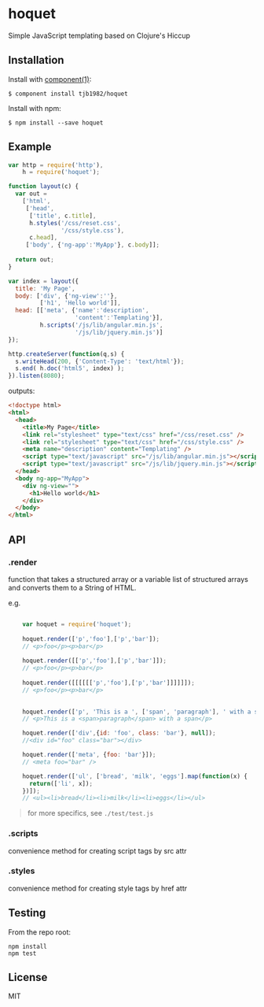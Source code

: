 
# hoquet

  Simple JavaScript templating based on Clojure's Hiccup


## Installation

Install with [component(1)](http://component.io):

    $ component install tjb1982/hoquet

Install with npm:

    $ npm install --save hoquet


## Example
```javascript
var http = require('http'),
    h = require('hoquet');

function layout(c) {
  var out =
    ['html',
     ['head',
      ['title', c.title],
      h.styles('/css/reset.css',
               '/css/style.css'),
      c.head],
     ['body', {'ng-app':'MyApp'}, c.body]];
  
  return out;
}

var index = layout({
  title: 'My Page',
  body: ['div', {'ng-view':''},
         ['h1', 'Hello world']],
  head: [['meta', {'name':'description',
                   'content':'Templating'}],
         h.scripts('/js/lib/angular.min.js',
                   '/js/lib/jquery.min.js')]
});

http.createServer(function(q,s) {
  s.writeHead(200, {'Content-Type': 'text/html'});
  s.end( h.doc('html5', index) );
}).listen(8080);
```

outputs:

```html
<!doctype html>
<html>
  <head>
    <title>My Page</title>
    <link rel="stylesheet" type="text/css" href="/css/reset.css" />
    <link rel="stylesheet" type="text/css" href="/css/style.css" />
    <meta name="description" content="Templating" />
    <script type="text/javascript" src="/js/lib/angular.min.js"></script>
    <script type="text/javascript" src="/js/lib/jquery.min.js"></script>
  </head>
  <body ng-app="MyApp">
    <div ng-view="">
      <h1>Hello world</h1>
    </div>
  </body>
</html>
```

## API

### .render

function that takes a structured array or a variable list of structured arrays and converts them to a String of HTML.

e.g.

```javascript

    var hoquet = require('hoquet');
    
    hoquet.render(['p','foo'],['p','bar']);
    // <p>foo</p><p>bar</p>
    
    hoquet.render([['p','foo'],['p','bar']]);
    // <p>foo</p><p>bar</p>
    
    hoquet.render([[[[[['p','foo'],['p','bar']]]]]]);
    // <p>foo</p><p>bar</p>

    
    hoquet.render(['p', 'This is a ', ['span', 'paragraph'], ' with a span']);
    // <p>This is a <span>paragraph</span> with a span</p>

    hoquet.render(['div',{id: 'foo', class: 'bar'}, null]);
    //<div id="foo" class="bar"></div>

    hoquet.render(['meta', {foo: 'bar'}]);
    // <meta foo="bar" />

    hoquet.render(['ul', ['bread', 'milk', 'eggs'].map(function(x) {
      return(['li', x]);
    })]);
    // <ul><li>bread</li><li>milk</li><li>eggs</li></ul>
```

> for more specifics, see `./test/test.js`

### .scripts

convenience method for creating script tags by src attr

### .styles

convenience method for creating style tags by href attr


## Testing

From the repo root:

```
npm install
npm test
```

## License

MIT

